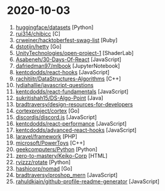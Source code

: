 # 2020-10-03

1. [huggingface/datasets](https://github.com/huggingface/datasets "🤗 Fast, efficient, open-access datasets and evaluation metrics for Natural Language Processing and more in PyTorch, TensorFlow, NumPy and Pandas") [Python]
2. [rui314/chibicc](https://github.com/rui314/chibicc "A small C compiler") [C]
3. [crweiner/hacktoberfest-swag-list](https://github.com/crweiner/hacktoberfest-swag-list "Multiple companies give out swag for Hacktoberfest, and this repo tries to list them all.") [Ruby]
4. [dstotijn/hetty](https://github.com/dstotijn/hetty "Hetty is an HTTP toolkit for security research. It aims to become an open source alternative to commercial software like Burp Suite Pro, with powerful features tailored to the needs of the infosec and bug bounty community.") [Go]
5. [UnityTechnologies/open-project-1](https://github.com/UnityTechnologies/open-project-1 "Unity Open Project #1: Action-adventure") [ShaderLab]
6. [Asabeneh/30-Days-Of-React](https://github.com/Asabeneh/30-Days-Of-React "30 Days of React challenge is a step by step guide to learn React in 30 days. This challenge needs an intermediate level of HTML, CSS, and JavaScript knowledge. It is recommended to feel good at JavaScript before you start to React. If you are not comfortable with JavaScript check out 30DaysOfJavaScript. This is a continuation of 30 Days Of Java…") [JavaScript]
7. [dafriedman97/mlbook](https://github.com/dafriedman97/mlbook "Repository for the free online book Machine Learning from Scratch (link below!)") [JupyterNotebook]
8. [kentcdodds/react-hooks](https://github.com/kentcdodds/react-hooks "Learn React Hooks! 🎣 ⚛") [JavaScript]
9. [rachitiitr/DataStructures-Algorithms](https://github.com/rachitiitr/DataStructures-Algorithms "The best library for implementation of all Data Structures and Algorithms - Trees + Graph Algorithms too!") [C++]
10. [lydiahallie/javascript-questions](https://github.com/lydiahallie/javascript-questions "A long list of (advanced) JavaScript questions, and their explanations ✨") 
11. [kentcdodds/react-fundamentals](https://github.com/kentcdodds/react-fundamentals "Material for my React Fundamentals Workshop") [JavaScript]
12. [sukritishah15/DS-Algo-Point](https://github.com/sukritishah15/DS-Algo-Point "This repository contains codes for various data structures and algorithms in C, C++, Java, Python, C#, Go, JavaScript and PHP") [Java]
13. [bradtraversy/design-resources-for-developers](https://github.com/bradtraversy/design-resources-for-developers "Curated list of design and UI resources from stock photos, web templates, CSS frameworks, UI libraries, tools and much more") 
14. [cortexproject/cortex](https://github.com/cortexproject/cortex "A horizontally scalable, highly available, multi-tenant, long term Prometheus.") [Go]
15. [discordjs/discord.js](https://github.com/discordjs/discord.js "A powerful JavaScript library for interacting with the Discord API") [JavaScript]
16. [kentcdodds/react-performance](https://github.com/kentcdodds/react-performance "Let's make our apps fast ⚡") [JavaScript]
17. [kentcdodds/advanced-react-hooks](https://github.com/kentcdodds/advanced-react-hooks "Learn Advanced React Hooks workshop") [JavaScript]
18. [laravel/framework](https://github.com/laravel/framework "") [PHP]
19. [microsoft/PowerToys](https://github.com/microsoft/PowerToys "Windows system utilities to maximize productivity") [C++]
20. [geekcomputers/Python](https://github.com/geekcomputers/Python "My Python Examples") [Python]
21. [zero-to-mastery/Keiko-Corp](https://github.com/zero-to-mastery/Keiko-Corp "HTML challenge for Hacktoberfest 2020") [HTML]
22. [rvizzz/rotate](https://github.com/rvizzz/rotate "Create recursive image rotation animations") [Python]
23. [hashicorp/nomad](https://github.com/hashicorp/nomad "Nomad is an easy-to-use, flexible, and performant workload orchestrator that can deploy a mix of microservice, batch, containerized, and non-containerized applications. Nomad is easy to operate and scale and has native Consul and Vault integrations.") [Go]
24. [bradtraversy/proshop_mern](https://github.com/bradtraversy/proshop_mern "Shopping cart built with MERN & Redux") [JavaScript]
25. [rahuldkjain/github-profile-readme-generator](https://github.com/rahuldkjain/github-profile-readme-generator "🚀 Generate github profile README easily with latest add-ons like visitors count, github stats, etc using minimal UI.") [JavaScript]
